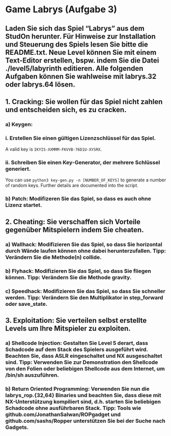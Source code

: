 #   Game Labrys (Aufgabe 3)

##  Laden Sie sich das Spiel “Labrys” aus dem StudOn herunter. Für Hinweise zur Installation und Steuerung des Spiels lesen Sie bitte die README.txt. Neue Level können Sie mit einem Text-Editor erstellen, bspw. indem Sie die Datei ./level5/labyrinth editieren. Alle folgenden Aufgaben können Sie wahlweise mit labrys.32 oder labrys.64 lösen.

##  1. Cracking: Sie wollen für das Spiel nicht zahlen und entscheiden sich, es zu cracken.

### a) Keygen:

### i. Erstellen Sie einen gültigen Lizenzschlüssel für das Spiel.

A valid key is `IKYIS-XXMMM-FKVVB-76D1U-XYSRX`.

### ii. Schreiben Sie einen Key-Generator, der mehrere Schlüssel generiert.

You can use `python3 key-gen.py -n [NUMBER_OF_KEYS]` to generate a number of random keys. Further details are documented into the script.

### b) Patch: Modifizeren Sie das Spiel, so dass es auch ohne Lizenz startet.

##  2. Cheating: Sie verschaffen sich Vorteile gegenüber Mitspielern indem Sie cheaten.

### a) Wallhack: Modifizieren Sie das Spiel, so dass Sie horizontal durch Wände laufen können ohne dabei herunterzufallen. Tipp: Verändern Sie die Methode(n) collide.

### b) Flyhack: Modifizieren Sie das Spiel, so dass Sie fliegen können. Tipp: Verändern Sie die Methode gravity.

### c) Speedhack: Modifizieren Sie das Spiel, so dass Sie schneller werden. Tipp: Verändern Sie den Multiplikator in step_forward oder save_state.

##  3. Exploitation: Sie verteilen selbst erstellte Levels um Ihre Mitspieler zu exploiten.

### a) Shellcode Injection: Gestalten Sie Level 5 derart, dass Schadcode auf dem Stack des Spielers ausgeführt wird. Beachten Sie, dass ASLR eingeschaltet und NX ausgeschaltet sind. Tipp: Verwenden Sie zur Demonstration den Shellcode von den Folien oder beliebigen Shellcode aus dem Internet, um /bin/sh auszuführen.

### b) Return Oriented Programming: Verwenden Sie nun die labrys_rop.{32,64} Binaries und beachten Sie, dass diese mit NX-Unterstützung kompiliert sind, d.h. starten Sie beliebigen Schadcode ohne ausführbaren Stack. Tipp: Tools wie github.com/JonathanSalwan/ROPgadget und github.com/sashs/Ropper unterstützen Sie bei der Suche nach Gadgets.